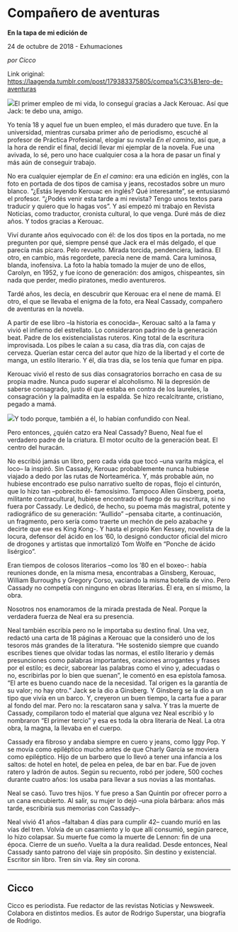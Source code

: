 # Compañero de aventuras

**En la tapa de mi edición de**

24 de octubre de 2018 - Exhumaciones

_por Cicco_

Link original: https://laagenda.tumblr.com/post/179383375805/compa%C3%B1ero-de-aventuras

![](https://64.media.tumblr.com/19fd630bfc7ee10caebe3319d7461db1/tumblr_inline_ph3x56HWvP1t6q87u_500.jpg)El primer empleo de mi vida, lo conseguí gracias a Jack Kerouac. Así que Jack: te debo una, amigo.


Yo tenía 18 y aquel fue un buen empleo, el más duradero que tuve. En la universidad, mientras cursaba primer año de periodismo, escuché al profesor de Práctica Profesional, elogiar su novela *En el camino*, así que, a la hora de rendir el final, decidí llevar mi ejemplar de la novela. Fue una avivada, lo sé, pero uno hace cualquier cosa a la hora de pasar un final y más aún de conseguir trabajo.


No era cualquier ejemplar de *En el camino*: era una edición en inglés, con la foto en portada de dos tipos de camisa y jeans, recostados sobre un muro blanco. “¿Estás leyendo Kerouac en inglés? Qué interesante”, se entusiasmó el profesor. “¿Podés venir esta tarde a mi revista? Tengo unos textos para traducir y quiero que lo hagas vos”. Y así empezó mi trabajo en Revista Noticias, como traductor, cronista cultural, lo que venga. Duré más de diez años. Y todos gracias a Kerouac. 


Viví durante años equivocado con él: de los dos tipos en la portada, no me pregunten por qué, siempre pensé que Jack era el más delgado, el que parecía más pícaro. Pelo revuelto. Mirada torcida, pendenciera, ladina. El otro, en cambio, más regordete, parecía nene de mamá. Cara luminosa, blanda, inofensiva. La foto la había tomado la mujer de uno de ellos, Carolyn, en 1952, y fue ícono de generación: dos amigos, chispeantes, sin nada que perder, medio piratones, medio aventureros.


Tardé años, les decía, en descubrir que Kerouac era el nene de mamá. El otro, el que se llevaba el enigma de la foto, era Neal Cassady, compañero de aventuras en la novela.


A partir de ese libro –la historia es conocida–, Kerouac saltó a la fama y vivió el infierno del estrellato. Lo consideraron padrino de la generación beat. Padre de los existencialistas ruteros. King total de la escritura improvisada. Los pibes le caían a su casa, día tras día, con cajas de cerveza. Querían estar cerca del autor que hizo de la libertad y el corte de manga, un estilo literario. Y él, día tras día, se los tenía que fumar en pipa.


Kerouac vivió el resto de sus días consagratorios borracho en casa de su propia madre. Nunca pudo superar el alcoholismo. Ni la depresión de saberse consagrado, justo él que estaba en contra de los laureles, la consagración y la palmadita en la espalda. Se hizo recalcitrante, cristiano, pegado a mamá.


![](https://64.media.tumblr.com/a4fdeeeec5de566019ac30091c6414e4/tumblr_inline_ph3x574HhG1t6q87u_250.jpg)Y todo porque, también a él, lo habían confundido con Neal.


Pero entonces, ¿quién catzo era Neal Cassady? Bueno, Neal fue el verdadero padre de la criatura. El motor oculto de la generación beat. El centro del huracán.


No escribió jamás un libro, pero cada vida que tocó –una varita mágica, el loco– la inspiró. Sin Cassady, Kerouac probablemente nunca hubiese viajado a dedo por las rutas de Norteamérica. Y, más probable aún, no hubiese encontrado ese pulso narrativo suelto de ropas, flojo el cinturón, que lo hizo tan –pobrecito él- famosísimo. Tampoco Allen Ginsberg, poeta, militante contracultural, hubiese encontrado el fuego de su escritura, si no fuera por Cassady. Le dedicó, de hecho, su poema más magistral, potente y radiográfico de su generación: “Aullido” –pensaba citarte, a continuación, un fragmento, pero sería como traerte un mechón de pelo azabache y decirte que ese es King Kong-. Y hasta el propio Ken Kessey, novelista de la locura, defensor del ácido en los ’60, lo designó conductor oficial del micro de drogones y artistas que inmortalizó Tom Wolfe en “Ponche de ácido lisérgico”. 


Eran tiempos de colosos literarios –como los ’80 en el boxeo-: había reuniones donde, en la misma mesa, encontrabas a Ginsberg, Kerouac, William Burroughs y Gregory Corso, vaciando la misma botella de vino. Pero Cassady no competía con ninguno en obras literarias. Él era, en sí mismo, la obra. 


Nosotros nos enamoramos de la mirada prestada de Neal. Porque la verdadera fuerza de Neal era su presencia. 


Neal también escribía pero no le importaba su destino final. Una vez, redactó una carta de 18 páginas a Kerouac que la consideró uno de los tesoros más grandes de la literatura. “He sostenido siempre que cuando escribes tienes que olvidar todas las normas, el estilo literario y demás presunciones como palabras importantes, oraciones arrogantes y frases por el estilo; es decir, saborear las palabras como el vino y, adecuadas o no, escribirlas por lo bien que suenan”, le comentó en esa epístola famosa. “El arte es bueno cuando nace de la necesidad. Tal origen es la garantía de su valor; no hay otro.” Jack se la dio a Ginsberg. Y Ginsberg se la dio a un tipo que vivía en un barco. Y, creyeron un buen tiempo, la carta fue a parar al fondo del mar. Pero no: la rescataron sana y salva. Y tras la muerte de Cassady, compilaron todo el material que alguna vez Neal escribió y lo nombraron “El primer tercio” y esa es toda la obra literaria de Neal. La otra obra, la magna, la llevaba en el cuerpo.


Cassady era fibroso y andaba siempre en cuero y jeans, como Iggy Pop. Y se movía como epiléptico mucho antes de que Charly García se moviera como epiléptico. Hijo de un barbero que lo llevó a tener una infancia a los saltos: de hotel en hotel, de pelea en pelea, de bar en bar. Fue de joven ratero y ladrón de autos. Según su recuento, robó per jodere, 500 coches durante cuatro años: los usaba para llevar a sus novias a las montañas. 


Neal se casó. Tuvo tres hijos. Y fue preso a San Quintín por ofrecer porro a un cana encubierto. Al salir, su mujer lo dejó –una piola bárbara: años más tarde, escribiría sus memorias con Cassady–. 


Neal vivió 41 años –faltaban 4 días para cumplir 42– cuando murió en las vías del tren. Volvía de un casamiento y lo que allí consumió, según parece, lo hizo colapsar. Su muerte fue como la muerte de Lennon: fin de una época. Cierre de un sueño. Vuelta a la dura realidad. Desde entonces, Neal Cassady santo patrono del viaje sin propósito. Sin destino y existencial. Escritor sin libro. Tren sin vía. Rey sin corona.




---

 Cicco
------

 Cicco es periodista. Fue redactor de las revistas Noticias y Newsweek. Colabora en distintos medios. Es autor de Rodrigo Superstar, una biografía de Rodrigo.

